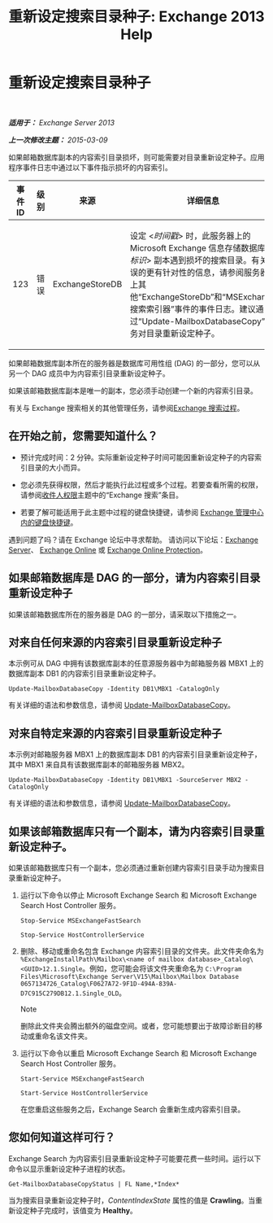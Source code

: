 ﻿---
title: '重新设定搜索目录种子: Exchange 2013 Help'
TOCTitle: 重新设定搜索目录种子
ms:assetid: 9d873bd4-0422-4975-b5e2-82a347479115
ms:mtpsurl: https://technet.microsoft.com/zh-cn/library/Ee633475(v=EXCHG.150)
ms:contentKeyID: 52061542
ms.date: 01/11/2018
mtps_version: v=EXCHG.150
ms.translationtype: HT
---

# 重新设定搜索目录种子

 

_**适用于：** Exchange Server 2013_

_**上一次修改主题：** 2015-03-09_

如果邮箱数据库副本的内容索引目录损坏，则可能需要对目录重新设定种子。应用程序事件日志中通过以下事件指示损坏的内容索引。


<table>
<colgroup>
<col style="width: 25%" />
<col style="width: 25%" />
<col style="width: 25%" />
<col style="width: 25%" />
</colgroup>
<thead>
<tr class="header">
<th>事件 ID</th>
<th>级别</th>
<th>来源</th>
<th>详细信息</th>
</tr>
</thead>
<tbody>
<tr class="odd">
<td><p>123</p></td>
<td><p>错误</p></td>
<td><p>ExchangeStoreDB</p></td>
<td><p>设定 &lt;<em>时间戳</em>&gt; 时，此服务器上的 Microsoft Exchange 信息存储数据库 &lt;<em>标识</em>&gt; 副本遇到损坏的搜索目录。有关错误的更有针对性的信息，请参阅服务器上其他“ExchangeStoreDb”和“MSExchange 搜索索引器”事件的事件日志。建议通过“Update-MailboxDatabaseCopy”任务对目录重新设定种子。</p></td>
</tr>
</tbody>
</table>


如果邮箱数据库副本所在的服务器是数据库可用性组 (DAG) 的一部分，您可以从另一个 DAG 成员中为内容索引目录重新设定种子。

如果该邮箱数据库副本是唯一的副本，您必须手动创建一个新的内容索引目录。

有关与 Exchange 搜索相关的其他管理任务，请参阅[Exchange 搜索过程](exchange-search-procedures-exchange-2013-help.md)。

## 在开始之前，您需要知道什么？

  - 预计完成时间：2 分钟。实际重新设定种子时间可能因重新设定种子的内容索引目录的大小而异。

  - 您必须先获得权限，然后才能执行此过程或多个过程。若要查看所需的权限，请参阅[收件人权限](recipients-permissions-exchange-2013-help.md)主题中的“Exchange 搜索”条目。

  - 若要了解可能适用于此主题中过程的键盘快捷键，请参阅 [Exchange 管理中心内的键盘快捷键](keyboard-shortcuts-in-the-exchange-admin-center-exchange-online-protection-help.md)。

遇到问题了吗？请在 Exchange 论坛中寻求帮助。 请访问以下论坛：[Exchange Server](https://go.microsoft.com/fwlink/p/?linkid=60612)、 [Exchange Online](https://go.microsoft.com/fwlink/p/?linkid=267542) 或 [Exchange Online Protection](https://go.microsoft.com/fwlink/p/?linkid=285351)。

## 如果邮箱数据库是 DAG 的一部分，请为内容索引目录重新设定种子

如果该邮箱数据库所在的服务器是 DAG 的一部分，请采取以下措施之一。

## 对来自任何来源的内容索引目录重新设定种子

本示例可从 DAG 中拥有该数据库副本的任意源服务器中为邮箱服务器 MBX1 上的数据库副本 DB1 的内容索引目录重新设定种子。

    Update-MailboxDatabaseCopy -Identity DB1\MBX1 -CatalogOnly

有关详细的语法和参数信息，请参阅 [Update-MailboxDatabaseCopy](https://technet.microsoft.com/zh-cn/library/dd335201\(v=exchg.150\))。

## 对来自特定来源的内容索引目录重新设定种子

本示例对邮箱服务器 MBX1 上的数据库副本 DB1 的内容索引目录重新设定种子，其中 MBX1 来自具有该数据库副本的邮箱服务器 MBX2。

    Update-MailboxDatabaseCopy -Identity DB1\MBX1 -SourceServer MBX2 -CatalogOnly

有关详细的语法和参数信息，请参阅 [Update-MailboxDatabaseCopy](https://technet.microsoft.com/zh-cn/library/dd335201\(v=exchg.150\))。

## 如果该邮箱数据库只有一个副本，请为内容索引目录重新设定种子。

如果该邮箱数据库只有一个副本，您必须通过重新创建内容索引目录手动为搜索目录重新设定种子。

1.  运行以下命令以停止 Microsoft Exchange Search 和 Microsoft Exchange Search Host Controller 服务。
    
        Stop-Service MSExchangeFastSearch
    
        Stop-Service HostControllerService

2.  删除、移动或重命名包含 Exchange 内容索引目录的文件夹。此文件夹命名为 `%ExchangeInstallPath\Mailbox\<name of mailbox database>_Catalog\<GUID>12.1.Single`。例如，您可能会将该文件夹重命名为 `C:\Program Files\Microsoft\Exchange Server\V15\Mailbox\Mailbox Database 0657134726_Catalog\F0627A72-9F1D-494A-839A-D7C915C279DB12.1.Single_OLD`。
    
    > [!NOTE]
    > 删除此文件夹会腾出额外的磁盘空间。或者，您可能想要出于故障诊断目的移动或重命名该文件夹。


3.  运行以下命令以重启 Microsoft Exchange Search 和 Microsoft Exchange Search Host Controller 服务。
    
        Start-Service MSExchangeFastSearch
    
        Start-Service HostControllerService
    
    在您重启这些服务之后，Exchange Search 会重新生成内容索引目录。

## 您如何知道这样可行？

Exchange Search 为内容索引目录重新设定种子可能要花费一些时间。运行以下命令以显示重新设定种子进程的状态。

    Get-MailboxDatabaseCopyStatus | FL Name,*Index*

当为搜索目录重新设定种子时，*ContentIndexState* 属性的值是 **Crawling**。当重新设定种子完成时，该值变为 **Healthy**。

